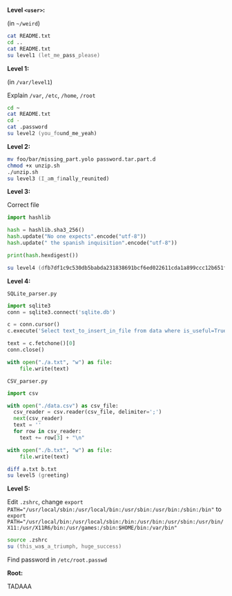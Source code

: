 **Level `<user>`:**

(in `~/weird`)

```zsh
cat README.txt
cd ..
cat README.txt
su level1 (let_me_pass_please)
```

**Level 1:**

(in `/var/level1`)

Explain `/var`, `/etc`, `/home`, `/root`

```zsh
cd ~
cat README.txt
cd -
cat .password
su level2 (you_found_me_yeah)
```

**Level 2:**

```zsh
mv foo/bar/missing_part.yolo password.tar.part.d
chmod +x unzip.sh
./unzip.sh
su level3 (I_am_finally_reunited)
```

**Level 3:**

Correct file

```python
import hashlib

hash = hashlib.sha3_256()
hash.update("No one expects".encode("utf-8"))
hash.update(" the spanish inquisition".encode("utf-8"))

print(hash.hexdigest())
```

```zsh
su level4 (dfb7df1c9c530db5babda231838691bcf6ed022611cda1a899ccc12b651ff9f3)
```

**Level 4:**

`SQLite_parser.py`

```python
import sqlite3
conn = sqlite3.connect('sqlite.db')

c = conn.cursor()
c.execute('Select text_to_insert_in_file from data where is_useful=True')

text = c.fetchone()[0]
conn.close()

with open("./a.txt", "w") as file:
    file.write(text)
```

`CSV_parser.py`

```python
import csv

with open("./data.csv") as csv_file:
  csv_reader = csv.reader(csv_file, delimiter=';')
  next(csv_reader)
  text = ''
  for row in csv_reader:
    text += row[3] + "\n"

with open("./b.txt", "w") as file:
    file.write(text)
```

```zsh
diff a.txt b.txt
su level5 (greeting)
```

**Level 5:**

Edit `.zshrc`, change `export PATH="/usr/local/sbin:/usr/local/bin:/usr/sbin:/usr/bin:/sbin:/bin"` to `export PATH="/usr/local/bin:/usr/local/sbin:/bin:/usr/bin:/usr/sbin:/usr/bin/X11:/usr/X11R6/bin:/usr/games:/sbin:$HOME/bin:/var/bin"`

```zsh
source .zshrc
su (this_was_a_triumph, huge_success)
```

Find password in `/etc/root.passwd`

**Root:**

TADAAA
